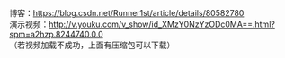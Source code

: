 博客：https://blog.csdn.net/Runner1st/article/details/80582780  
演示视频：http://v.youku.com/v_show/id_XMzY0NzYzODc0MA==.html?spm=a2hzp.8244740.0.0  
（若视频加载不成功，上面有压缩包可以下载）

